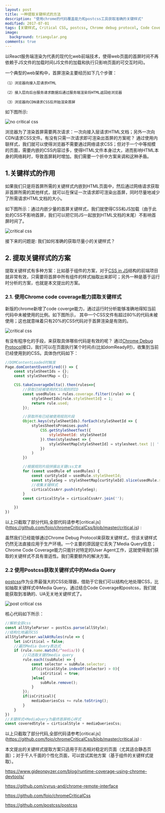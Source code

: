 ```yaml
---
layout: post
title: 一种提取关键样式的方法
description: "使用chrome的代码覆盖能力和postcss工具获取准确的关键样式"
modified: 2017-07-01
tags: [关键样式, Critical CSS, postcss, Chrome debug protocol, Code Coverage]
image:
  background: triangular.png
comments: true
---
```


以React服务端渲染为代表的现代化web前端技术，使得web页面的首屏时间不再依赖于JS文件的加载时间(JS文件的加载和执行只影响页面的可交互时间)。

一个典型的web架构中，首屏渲染主要经历如下几个步骤：

```
（1）浏览器向接入层请求HTML

（2）接入层向后台服务请求数据后通过服务端渲染将HTML返回给浏览器

（3）浏览器向CDN请求CSS后开始渲染首屏
```

如下图所示:

![no critical css](/images/no-critical-css.png)

浏览器为了渲染首屏需要两次请求：一次向接入层请求HTML文档；另外一次向CDN请求CSS文件。有没有只需一次请求即可渲染出首屏的方案呢？ 通过使用内联样式，我们就可以使得浏览器不需要通过网络请求CSS；但对于一个中等规模的页面，需要内嵌的CSS内容过多，使得HTML文件本身过大，进而影响HTML本身的网络耗时，导致首屏耗时增加。我们需要一个折中方案来调和这种矛盾。

## 1.关键样式的作用

如果我们只是将首屏所需的关键样式内嵌到HTML页面中，然后通过网络请求获取非首屏所需的其他样式，就可以在保证一次请求即可渲染出首屏，同时尽量地减少了所需请求HTML文档的大小。

如下图所示：通过内嵌少量的首屏关键样式，我们就使得CSS和JS加载（由于此处的CSS不影响首屏，我们可以把它同JS一起放到HTML文档的末尾）不影响首屏时间了。

![critical css](/images/critical-css.png)

接下来的问题是: 我们如何准确的获取尽量小的关键样式？

## 2. 提取关键样式的方案

提取关键样式有多种方案：比如基于组件的方案，对于[CSS in JS](https://github.com/css-modules/css-modules)结构的前端项目就非常有效，只需要将首屏中所有组件的样式抽取出来即可；另外一种是基于运行时分析的方案，也就是本文提出的方案。

### 2.1. 使用Chrome code coverage能力提取关键样式

新版的chrome新增了code coverge能力，通过运行时分析能够准确地得知当前代码中未被使用的比例。如下图所示，
其中一个CSS文件有超过80%的代码未被使用；这也就意味着只有20%的CSS代码对于首屏渲染是有效的。

![critical css](/images/code-coverage.png)

有没有程序化的手段，来获取具体哪些代码是有效的呢？ 通过[Chrome Debug Protocol](https://github.com/cyrus-and/chrome-remote-interface)接口，我们可以在页面执行某个时间点(比如domReady时)，收集到当前已经使用到的CSS。具体伪代码如下：


``` javascript
//DOMContentLoaded时触发
Page.domContentEventFired(() => {
    const styleSheetIds = {};
    const styleSheetMap = {};

    CSS.takeCoverageDelta().then(rules=>{
        //获取已经被使用的CSS规则的ID
        const usedRules = rules.coverage.filter((rule) => {
            styleSheetIds[rule.styleSheetId] = 1;
            return rule.used;
        });

        //获取所有已经被使用规则片段
        Object.keys(styleSheetIds).forEach(styleSheetId => {
            stylesSheetsPromises.push(
                CSS.getStyleSheetText({
                    styleSheetId: styleSheetId
                }).then(stylesheet => {
                    styleSheetMap[styleSheetId] = stylesheet.text || '';
                })
            )
        })

        //根据规则片段拼接出关键css文本
        for (const usedRule of usedRules) {
            const curStyleId = usedRule.styleSheetId;
            const styleSeg = styleSheetMap[curStyleId].slice(usedRule.startOffset, usedRule.endOffset);
            //收集关键样式
            cirticalCssArr.push(styleSeg);
        }
        const cirticalStyle = cirticalCssArr.join('');

    })
})
```

以上只截取了部分代码,全部代码请参考[critical.js] (https://github.com/foio/chromeCriticalCss/blob/master/critical.js) :

虽然我们已经能够通过Chrome Debug Protocol来获取关键样式，但该关键样式仍然无法直接应用于生产环境。一个主要的原因是它丢失了Media Query信息；Chrome Code Coverage能力只能针对特定的User Agent工作，这就使得我们获取的关键样式不具有普适性。我们需要额外的解决方案。

### 2.2 使用Postcss获取关键样式中的Media Query

[postcss](https://github.com/postcss/postcss)作为业界最强大的CSS处理器，借助于它我们可以结构化地处理CSS，比如抽取关键样式中Media Query。通过结合Code Coverage和postcss，我们就能获取到准确的、UA无关地关键样式了。


![post critical css](/images/post-critical-css.png)

核心代码如下所示：

``` javascript
//解析全部css
const allStyleParser = postCss.parse(allStyle);
//结构化地遍历CSS
allStyleParser.walkAtRules(rule => {
    let isCritical = false;
    //遍历Media Query表达式
    if (rule.name.match(/^media/)) {
        //只选取关键的media query
        rule.each((subRule) => {
            const selector = subRule.selector;
            if(cirticalStyle.indexOf(selector) > 0){
                isCritical = true;
            }else{
                subRule.remove();
            }
        });
        if(isCritical){
            mediaQueriesCss += rule.toString();
        }
    }
})
//关键样式+MediaQuery为最终首屏核心样式
const coveredStyle = cirticalStyle + mediaQueriesCss;
```

以上只截取了部分代码,全部代码请参考[critical.js] (https://github.com/foio/chromeCriticalCss/blob/master/critical.js) :

本文提出的关键样式提取方案只适用于形态相对稳定的页面（尤其适合静态页面）；对于千人千面的个性化页面，可以尝试其他方案（基于组件的关键样式提取）。

https://www.gideonpyzer.com/blog/runtime-coverage-using-chrome-devtools/ 

https://github.com/cyrus-and/chrome-remote-interface 

https://github.com/foio/chromeCriticalCss

https://github.com/postcss/postcss


